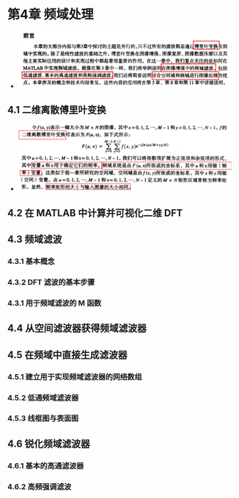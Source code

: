 # 第4章 频域处理

- ![Alt text](img/image.png)

## 4.1 二维离散傅里叶变换

- ![Alt text](img/image-1.png)

## 4.2 在 MATLAB 中计算并可视化二维 DFT

## 4.3 频域滤波

### 4.3.1 基本概念

### 4.3.2 DFT 滤波的基本步骤

### 4.3.1 用于频域滤波的 M 函数

## 4.4 从空间滤波器获得频域滤波器

## 4.5 在频域中直接生成滤波器

### 4.5.1 建立用于实现频域滤波器的网络数组

### 4.5.2 低通频域滤波器

### 4.5.3 线框图与表面图

## 4.6 锐化频域滤波器

### 4.6.1 基本的高通滤波器

### 4.6.2 高频强调滤波